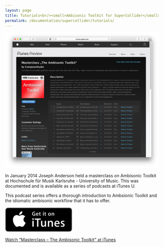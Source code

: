 ```yaml
---
layout: page
title: Tutorials<br/><small>Ambisonic Toolkit for SuperCollider</small>
permalink: /documentation/supercollider/tutorials/
---
```


<div class="row">
  <div class="col-md-5">
    <p class="text-center">
      <a href="https://itunes.apple.com/us/itunes-u/masterclass-ambisonic-toolkit/id878938041?mt=10" target="_blank">
        <img src="/assets/images/documentation/supercollider/tutorials/utunes-atk-masterclass.png" alt="alt text" title="Masterclass - Ambisonic Toolkit" class="img-responsive center-block" />
      </a>
    </p>
  </div>
  <div class="col-md-7">
    <p class="lead">In January 2014 Joseph Anderson held a masterclass on Ambisonic Toolkit at Hochschule für Musik Karlsruhe - University of Music. This was documented and is available as a series of podcasts at iTunes U.</p>
    <p class="lead">This podcast series offers a thorough introduction to Ambsionic Toolkit and the idiomatic ambisonic workflow that it has to offer.</p>
    <p class="text-center">
      <a href="https://itunes.apple.com/us/itunes-u/masterclass-ambisonic-toolkit/id878938041?mt=10" target="_blank">
        <img src="/assets/images/documentation/supercollider/tutorials/Get_it_on_iTunes_Badge_US_1114.svg" alt="alt text" title="Masterclass - Ambisonic Toolkit" class="img-responsive center-block itunes-badge" />
      </a>
    </p>
    <p class="text-center"><a href="https://itunes.apple.com/us/itunes-u/masterclass-ambisonic-toolkit/id878938041?mt=10" target="_blank">Watch “Masterclass – The Ambisonic Toolkit” at iTunes</a></p>
  </div>
</div>
